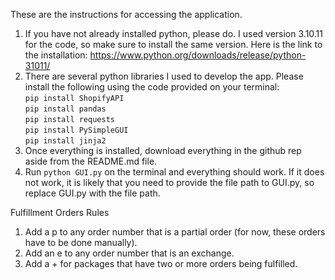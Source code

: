 These are the instructions for accessing the application.
1. If you have not already installed python, please do. I used version 3.10.11 for the code, so make sure to install the same version. Here is the link to the installation: https://www.python.org/downloads/release/python-31011/
2. There are several python libraries I used to develop the app. Please install the following using the code provided on your terminal:  
```pip install ShopifyAPI```\
```pip install pandas```\
```pip install requests```\
```pip install PySimpleGUI```\
```pip install jinja2```
3. Once everything is installed, download everything in the github rep aside from the README.md file.
4. Run ```python GUI.py``` on the terminal and everything should work. If it does not work, it is likely that you need to provide the file path to GUI.py, so replace GUI.py with the file path.

Fulfillment Orders Rules
1. Add a p to any order number that is a partial order (for now, these orders have to be done manually).
2. Add an e to any order number that is an exchange.
3. Add a + for packages that have two or more orders being fulfilled.
